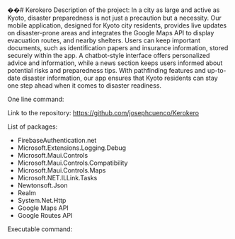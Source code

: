 ��#   K e r o k e r o 
 
 Description of the project: In a city as large and active as Kyoto, disaster preparedness is not just a precaution but a necessity. Our mobile application, designed for Kyoto city residents, provides live updates on disaster-prone areas and integrates the Google Maps API to display evacuation routes, and nearby shelters. Users can keep important documents, such as identification papers and insurance information, stored securely within the app. A chatbot-style interface offers personalized advice and information, while a news section keeps users informed about potential risks and preparedness tips. With pathfinding features and up-to-date disaster information, our app ensures that Kyoto residents can stay one step ahead when it comes to disaster readiness.


One line command: 

Link to the repository: https://github.com/josephcuenco/Kerokero

List of packages: 
- FirebaseAuthentication.net
- Microsoft.Extensions.Logging.Debug
- Microsoft.Maui.Controls
- Microsoft.Maui.Controls.Compatibility
- Microsoft.Maui.Controls.Maps
- Microsoft.NET.ILLink.Tasks
- Newtonsoft.Json
- Realm
- System.Net.Http
- Google Maps API
- Google Routes API

Executable command: 
